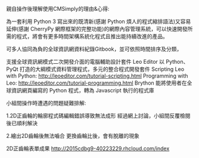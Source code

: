 

親自操作後理解使用CMSimply的理由&心得:

為一套利用 Python 3 寫出來的既清新(感謝 Python 煩人的程式縮排語法)又容易延伸(感謝 CherryPy 網際框架的完整功能)的網際內容管理系統，可以快速開發所需的程式，將會有更多時間架構系統化程式且推出能持續改進的產品。

可多人協同為負的全球資訊網資料紀錄Gitbook，並可依照時間排序及分類，

支援全球資訊網模式二次開發介面的電腦輔助設計套件 Leo Editor
以 Python、PyQt 打造的大綱模式資料管理程式，多元的整合程式開發套件
Scripting Leo with Python: http://leoeditor.com/tutorial-scripting.html
Programming with Leo: http://leoeditor.com/tutorial-programming.html Brython
能將使用者在全球資訊網頁編寫的 Python 程式，轉為 Javascript 執行的程式庫

小組間操作時遭遇的問題疑難排解:

1.2D正齒輪的輪廓程式碼編輯錯誤導致無法成形
經過網上討論，小組間反覆檢閱後已順利解決

2.繪出2D齒輪後無法嚙合
更換齒輪比後，會有脫離的現象

2D正齒輪表單成果
http://2015cdbg9-40223229.rhcloud.com/index
